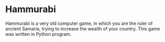 # Hammurabi

Hammurabi is a very old computer game, in which you are the ruler of ancient Samaria, trying to increase the wealth of your country. This game was written in Python program.
